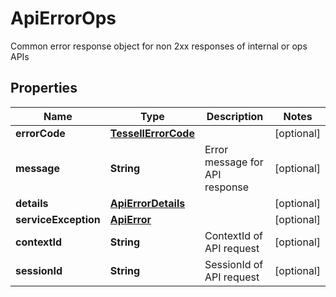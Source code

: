 

# ApiErrorOps

Common error response object for non 2xx responses of internal or ops APIs

## Properties

Name | Type | Description | Notes
------------ | ------------- | ------------- | -------------
**errorCode** | [**TessellErrorCode**](TessellErrorCode.md) |  |  [optional]
**message** | **String** | Error message for API response |  [optional]
**details** | [**ApiErrorDetails**](ApiErrorDetails.md) |  |  [optional]
**serviceException** | [**ApiError**](ApiError.md) |  |  [optional]
**contextId** | **String** | ContextId of API request |  [optional]
**sessionId** | **String** | SessionId of API request |  [optional]



